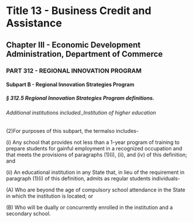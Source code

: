
# Title 13 - Business Credit and Assistance
## Chapter III - Economic Development Administration, Department of Commerce
### PART 312 - REGIONAL INNOVATION PROGRAM
#### Subpart B - Regional Innovation Strategies Program
##### § 312.5 Regional Innovation Strategies Program definitions.
###### Additional institutions included.,Institution of higher education

(2)For purposes of this subpart, the termalso includes-

(i) Any school that provides not less than a 1-year program of training to prepare students for gainful employment in a recognized occupation and that meets the provisions of paragraphs (1)(i), (ii), and (iv) of this definition; and

(ii) An educational institution in any State that, in lieu of the requirement in paragraph (1)(i) of this definition, admits as regular students individuals-

(A) Who are beyond the age of compulsory school attendance in the State in which the institution is located; or

(B) Who will be dually or concurrently enrolled in the institution and a secondary school.
